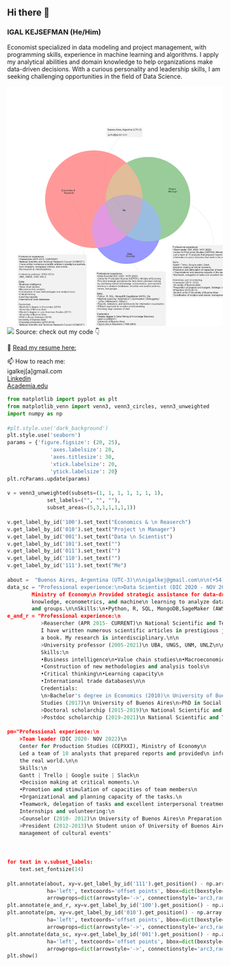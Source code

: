 ## Hi there 👋

### IGAL KEJSEFMAN (He/Him)
Economist specialized in data modeling and project management, with programming skills, experience in machine learning and
algorithms. I apply my analytical abilities and domain knowledge to help organizations make data-driven decisions. With a curious
personality and leadership skills, I am seeking challenging opportunities in the field of Data Science.


![](https://github.com/igalkej/igalkej/blob/main/aboutme2023tr6.png#gh-light-mode-only)
![](https://github.com/igalkej/igalkej/blob/main/aboutme2023tr6_dark.png#gh-dark-mode-only)
Source: check out my code 👇<br>

🤖 [Read my resume here:](https://drive.google.com/file/d/1opqb7EmYYC9HfrJel41Y2a9SfPq1vwUo/view?usp=sharing)<br>

📫 How to reach me:<br>
igalkej[a]gmail.com<br>
[Linkedin](https://www.linkedin.com/in/igal-kejsefman-88791a1a0/)<br>
[Academia.edu](https://conicet-ar.academia.edu/IgalKejsefman)<br>

```python 
from matplotlib import pyplot as plt
from matplotlib_venn import venn3, venn3_circles, venn3_unweighted
import numpy as np

#plt.style.use('dark_background')
plt.style.use('seaborn')
params = {'figure.figsize': (20, 25),
              'axes.labelsize': 20,
              'axes.titlesize': 30,
              'xtick.labelsize': 20,
              'ytick.labelsize': 20}
plt.rcParams.update(params)

v = venn3_unweighted(subsets=(1, 1, 1, 1, 1, 1, 1),
             set_labels=("", "", ""),
             subset_areas=(5,3,1,1,1,1,1))

v.get_label_by_id('100').set_text("Economics & \n Reaserch")
v.get_label_by_id('010').set_text("Project \n Manager")
v.get_label_by_id('001').set_text("Data \n Scientist")
v.get_label_by_id('101').set_text("")
v.get_label_by_id('011').set_text("")
v.get_label_by_id('110').set_text("")
v.get_label_by_id('111').set_text("Me")

about =  "Buenos Aires, Argentina (UTC-3)\n\nigalkej@gmail.com\n\n(+54)911-3262-5462"
data_sc = "Professional experience:\n>Data Scientist (DIC 2020 - NOV 2022)\n Center for Production Studies (CEPXXI), 
        Ministry of Economy\n Provided strategic assistance for data-driven decision making\n by combining domain 
        knowledge, econometrics, and machine\n learning to analyze databases, describe and predict patterns,\n trends,
        and groups.\n\nSkills:\n•Python, R, SQL, MongoDB,SageMaker (AWS), Gis\n•Machine Learning | Automation | Optimization | Debugging |\n  LaTex | Markdown | Github |\n•Reports, indicators, and dashboards for information visualization.\n•Efficient approach to complex problemsolving\n•Handling large volumes of data\n\nCredentials:\n>Master degree in Data Mining & Knowledge Discovery\n (2021-CURRENT)\n University of Buenos Aires\n>Technician in Electronic (1998-2003)\n ORT High School"
e_and_r = "Professional experience:\n
           >Reasercher (APR 2015- CURRENT)\n National Scientific and Technical Research Council (CONICET)\n
           I have written numerous scientific articles in prestigious journals, book chapters, newspaper articles, and 
           a book. My research is interdisciplinary.\n\n
           >University professor (2005-2021)\n UBA, UNGS, UNM, UNLZ\n\n
           Skills:\n
           •Business intelligence\n•Value chain studies\n•Macroeconomic analysis\n
           •Construction of new methodologies and analysis tools\n
           •Critical thinking\n•Learning capacity\n
           •International trade databases\n\n
           Credentials:
           \n>Bachelor's degree in Economics (2010)\n University of Buenos Aires\n>Master's degree in Latin American
           Studies (2017)\n University of Buenos Aires\n>PhD in Social Sciences (2019)\nUniversity of Buenos Aires\n
           >Doctoral scholarchip (2015-2019)\n National Scientific and Technical Research Council (CONICET)\n
           >Postdoc scholarchip (2019-2021)\n National Scientific and Technical Research Council (CONICET)"

pm="Professional experience:\n
    >Team leader (DIC 2020- NOV 2022)\n
    Center for Production Studies (CEPXXI), Ministry of Economy\n
    Led a team of 10 analysts that prepared reports and provided\n information to assist decisions that work in
    the real world.\n\n
    Skills:\n
    Gantt | Trello | Google suite | Slack\n
    •Decision making at critical moments.\n
    •Promotion and stimulation of capacities of team members\n
    •Organizational and planning capacity of the tasks.\n
    •Teamwork, delegation of tasks and excellent interpersonal treatment\n\n
    Internships and volunteering:\n
    >Counselor (2010- 2012)\n University of Buenos Aires\n Preparation of projects and budgets. Strategic negotiation\n
    >President (2012-2013)\n Student union of University of Buenos Aires\n Coordination of multiple work teams,
    management of cultural events"



for text in v.subset_labels:
    text.set_fontsize(14)

plt.annotate(about, xy=v.get_label_by_id('111').get_position() - np.array([0, 0.0]), xytext=(-100,450),
             ha='left', textcoords='offset points', bbox=dict(boxstyle='round,pad=0.5', fc='gray', alpha=0.1),
             arrowprops=dict(arrowstyle='->', connectionstyle='arc3,rad=0.5',color='gray'),fontsize=14)
plt.annotate(e_and_r, xy=v.get_label_by_id('100').get_position() - np.array([0, 0.05]), xytext=(-300,-800), ha='left',              textcoords='offset points', bbox=dict(boxstyle='round,pad=0.5', fc='gray', alpha=0.1),arrowprops=dict                  (arrowstyle='->', connectionstyle='arc3,rad=0.5',color='gray'),fontsize=14)
plt.annotate(pm, xy=v.get_label_by_id('010').get_position() - np.array([0, 0.05]), xytext=(0,-600),
             ha='left', textcoords='offset points', bbox=dict(boxstyle='round,pad=0.5', fc='gray', alpha=0.1),
             arrowprops=dict(arrowstyle='->', connectionstyle='arc3,rad=0.5',color='gray'),fontsize=14)
plt.annotate(data_sc, xy=v.get_label_by_id('001').get_position() - np.array([0, 0.05]), xytext=(-200,-400),
             ha='left', textcoords='offset points', bbox=dict(boxstyle='round,pad=0.5', fc='gray', alpha=0.1),
             arrowprops=dict(arrowstyle='->', connectionstyle='arc3,rad=0.5',color='gray'),fontsize=14)
plt.show()
```



